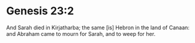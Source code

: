 # Genesis 23:2

And Sarah died in Kirjatharba; the same [is] Hebron in the land of Canaan: and Abraham came to mourn for Sarah, and to weep for her.